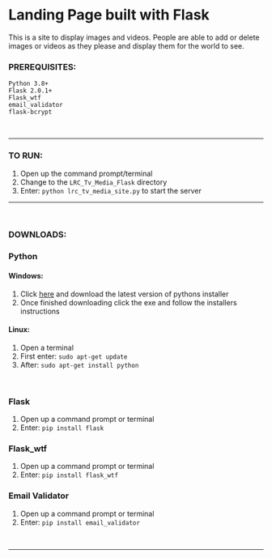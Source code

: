 # Landing Page built with Flask

This is a site to display images and videos.  People are able to add or delete<br>images or videos as they please and display them for the world to see.

### PREREQUISITES:
    Python 3.8+
    Flask 2.0.1+
    Flask_wtf
    email_validator
    flask-bcrypt
    
<br>

---

### TO RUN:
1. Open up the command prompt/terminal
2. Change to the `LRC_Tv_Media_Flask` directory
3. Enter: `python lrc_tv_media_site.py` to start the server

---

<br>

### DOWNLOADS:

### Python
#### Windows:  
1. Click [here](https://www.python.org/downloads/) and download the latest version of pythons installer
2. Once finished downloading click the exe and follow the installers instructions

#### Linux:
1. Open a terminal
2. First enter: `sudo apt-get update`
3. After: `sudo apt-get install python`

<br>

### Flask
1. Open up a command prompt or terminal
2. Enter: `pip install flask`

### Flask_wtf
1. Open up a command prompt or terminal
2. Enter: `pip install flask_wtf`


### Email Validator
1. Open up a command prompt or terminal
2. Enter: `pip install email_validator`

<br>

---
